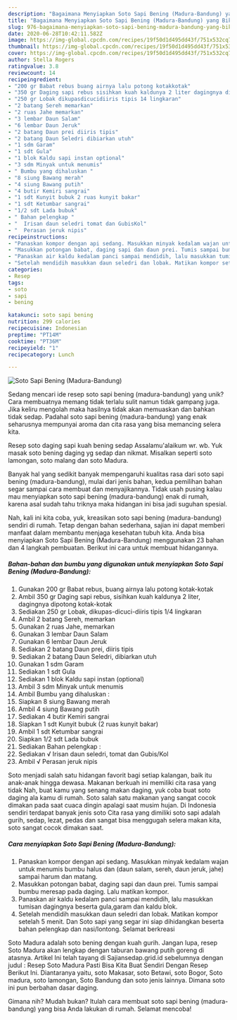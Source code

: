 ```yaml
---
description: "Bagaimana Menyiapkan Soto Sapi Bening (Madura-Bandung) yang Bikin Ngiler"
title: "Bagaimana Menyiapkan Soto Sapi Bening (Madura-Bandung) yang Bikin Ngiler"
slug: 976-bagaimana-menyiapkan-soto-sapi-bening-madura-bandung-yang-bikin-ngiler
date: 2020-06-28T10:42:11.582Z
image: https://img-global.cpcdn.com/recipes/19f50d1d495dd43f/751x532cq70/soto-sapi-bening-madura-bandung-foto-resep-utama.jpg
thumbnail: https://img-global.cpcdn.com/recipes/19f50d1d495dd43f/751x532cq70/soto-sapi-bening-madura-bandung-foto-resep-utama.jpg
cover: https://img-global.cpcdn.com/recipes/19f50d1d495dd43f/751x532cq70/soto-sapi-bening-madura-bandung-foto-resep-utama.jpg
author: Stella Rogers
ratingvalue: 3.8
reviewcount: 14
recipeingredient:
- "200 gr Babat rebus buang airnya lalu potong kotakkotak"
- "350 gr Daging sapi rebus sisihkan kuah kaldunya 2 liter dagingnya dipotong kotakkotak"
- "250 gr Lobak dikupasdicucidiiris tipis 14 lingkaran"
- "2 batang Sereh memarkan"
- "2 ruas Jahe memarkan"
- "3 lembar Daun Salam"
- "6 lembar Daun Jeruk"
- "2 batang Daun prei diiris tipis"
- "2 batang Daun Seledri dibiarkan utuh"
- "1 sdm Garam"
- "1 sdt Gula"
- "1 blok Kaldu sapi instan optional"
- "3 sdm Minyak untuk menumis"
- " Bumbu yang dihaluskan "
- "8 siung Bawang merah"
- "4 siung Bawang putih"
- "4 butir Kemiri sangrai"
- "1 sdt Kunyit bubuk 2 ruas kunyit bakar"
- "1 sdt Ketumbar sangrai"
- "1/2 sdt Lada bubuk"
- " Bahan pelengkap "
- "  Irisan daun seledri tomat dan GubisKol"
- "  Perasan jeruk nipis"
recipeinstructions:
- "Panaskan kompor dengan api sedang. Masukkan minyak kedalam wajan untuk menumis bumbu halus dan (daun salam, sereh, daun jeruk, jahe) sampai harum dan matang."
- "Masukkan potongan babat, daging sapi dan daun prei. Tumis sampai bumbu meresap pada daging. Lalu matikan kompor."
- "Panaskan air kaldu kedalam panci sampai mendidih, lalu masukkan tumisan dagingnya beserta gula,garam dan kaldu blok."
- "Setelah mendidih masukkan daun seledri dan lobak. Matikan kompor setelah 5 menit. Dan Soto sapi yang segar ini siap dihidangkan beserta bahan pelengkap dan nasi/lontong. Selamat berkreasi"
categories:
- Resep
tags:
- soto
- sapi
- bening

katakunci: soto sapi bening 
nutrition: 299 calories
recipecuisine: Indonesian
preptime: "PT14M"
cooktime: "PT36M"
recipeyield: "1"
recipecategory: Lunch

---
```



![Soto Sapi Bening (Madura-Bandung)](https://img-global.cpcdn.com/recipes/19f50d1d495dd43f/751x532cq70/soto-sapi-bening-madura-bandung-foto-resep-utama.jpg)

Sedang mencari ide resep soto sapi bening (madura-bandung) yang unik? Cara membuatnya memang tidak terlalu sulit namun tidak gampang juga. Jika keliru mengolah maka hasilnya tidak akan memuaskan dan bahkan tidak sedap. Padahal soto sapi bening (madura-bandung) yang enak seharusnya mempunyai aroma dan cita rasa yang bisa memancing selera kita.

Resep soto daging sapi kuah bening sedap Assalamu&#39;alaikum wr. wb. Yuk masak soto bening daging yg sedap dan nikmat. Misalkan seperti soto lamongan, soto malang dan soto Madura.

Banyak hal yang sedikit banyak mempengaruhi kualitas rasa dari soto sapi bening (madura-bandung), mulai dari jenis bahan, kedua pemilihan bahan segar sampai cara membuat dan menyajikannya. Tidak usah pusing kalau mau menyiapkan soto sapi bening (madura-bandung) enak di rumah, karena asal sudah tahu triknya maka hidangan ini bisa jadi suguhan spesial.


Nah, kali ini kita coba, yuk, kreasikan soto sapi bening (madura-bandung) sendiri di rumah. Tetap dengan bahan sederhana, sajian ini dapat memberi manfaat dalam membantu menjaga kesehatan tubuh kita. Anda bisa menyiapkan Soto Sapi Bening (Madura-Bandung) menggunakan 23 bahan dan 4 langkah pembuatan. Berikut ini cara untuk membuat hidangannya.

<!--inarticleads1-->

##### Bahan-bahan dan bumbu yang digunakan untuk menyiapkan Soto Sapi Bening (Madura-Bandung):

1. Gunakan 200 gr Babat rebus, buang airnya lalu potong kotak-kotak
1. Ambil 350 gr Daging sapi rebus, sisihkan kuah kaldunya 2 liter, dagingnya dipotong kotak-kotak
1. Sediakan 250 gr Lobak, dikupas-dicuci-diiris tipis 1/4 lingkaran
1. Ambil 2 batang Sereh, memarkan
1. Gunakan 2 ruas Jahe, memarkan
1. Gunakan 3 lembar Daun Salam
1. Gunakan 6 lembar Daun Jeruk
1. Sediakan 2 batang Daun prei, diiris tipis
1. Sediakan 2 batang Daun Seledri, dibiarkan utuh
1. Gunakan 1 sdm Garam
1. Sediakan 1 sdt Gula
1. Sediakan 1 blok Kaldu sapi instan (optional)
1. Ambil 3 sdm Minyak untuk menumis
1. Ambil  Bumbu yang dihaluskan :
1. Siapkan 8 siung Bawang merah
1. Ambil 4 siung Bawang putih
1. Sediakan 4 butir Kemiri sangrai
1. Siapkan 1 sdt Kunyit bubuk (2 ruas kunyit bakar)
1. Ambil 1 sdt Ketumbar sangrai
1. Siapkan 1/2 sdt Lada bubuk
1. Sediakan  Bahan pelengkap :
1. Sediakan  √ Irisan daun seledri, tomat dan Gubis/Kol
1. Ambil  √ Perasan jeruk nipis


Soto menjadi salah satu hidangan favorit bagi setiap kalangan, baik itu anak-anak hingga dewasa. Makanan berkuah ini memiliki cita rasa yang tidak Nah, buat kamu yang senang makan daging, yuk coba buat soto daging ala kamu di rumah. Soto salah satu makanan yang sangat cocok dimakan pada saat cuaca dingin apalagi saat musim hujan. Di Indonesia sendiri terdapat banyak jenis soto Cita rasa yang dimiliki soto sapi adalah gurih, sedap, lezat, pedas dan sangat bisa menggugah selera makan kita, soto sangat cocok dimakan saat. 

<!--inarticleads2-->

##### Cara menyiapkan Soto Sapi Bening (Madura-Bandung):

1. Panaskan kompor dengan api sedang. Masukkan minyak kedalam wajan untuk menumis bumbu halus dan (daun salam, sereh, daun jeruk, jahe) sampai harum dan matang.
1. Masukkan potongan babat, daging sapi dan daun prei. Tumis sampai bumbu meresap pada daging. Lalu matikan kompor.
1. Panaskan air kaldu kedalam panci sampai mendidih, lalu masukkan tumisan dagingnya beserta gula,garam dan kaldu blok.
1. Setelah mendidih masukkan daun seledri dan lobak. Matikan kompor setelah 5 menit. Dan Soto sapi yang segar ini siap dihidangkan beserta bahan pelengkap dan nasi/lontong. Selamat berkreasi


Soto Madura adalah soto bening dengan kuah gurih. Jangan lupa, resep Soto Madura akan lengkap dengan taburan bawang putih goreng di atasnya. Artikel Ini telah tayang di Sajiansedap.grid.id sebelumnya dengan judul : Resep Soto Madura Pasti Bisa Kita Buat Sendiri Dengan Resep Berikut Ini. Diantaranya yaitu, soto Makasar, soto Betawi, soto Bogor, Soto madura, soto lamongan, Soto Bandung dan soto jenis lainnya. Dimana soto ini pun berbahan dasar daging. 

Gimana nih? Mudah bukan? Itulah cara membuat soto sapi bening (madura-bandung) yang bisa Anda lakukan di rumah. Selamat mencoba!
